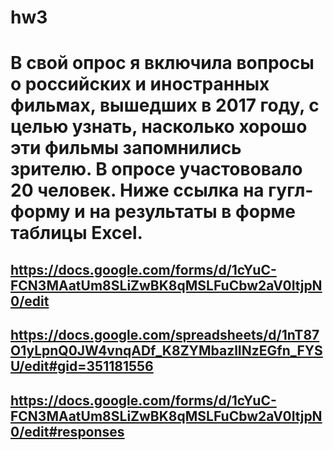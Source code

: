 # hw3
# В свой опрос я включила вопросы о российских и иностранных фильмах, вышедших в 2017 году, с целью узнать, насколько хорошо эти фильмы запомнились зрителю. В опросе участововало 20 человек. Ниже ссылка на гугл-форму и на результаты в форме таблицы Excel.
## https://docs.google.com/forms/d/1cYuC-FCN3MAatUm8SLiZwBK8qMSLFuCbw2aV0ItjpN0/edit
## https://docs.google.com/spreadsheets/d/1nT87O1yLpnQ0JW4vnqADf_K8ZYMbazlINzEGfn_FYSU/edit#gid=351181556
## https://docs.google.com/forms/d/1cYuC-FCN3MAatUm8SLiZwBK8qMSLFuCbw2aV0ItjpN0/edit#responses

